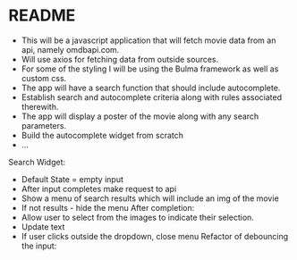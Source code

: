 # README

* This will be a javascript application that will fetch movie data from an api, namely omdbapi.com.
* Will use axios for fetching data from outside sources.
* For some of the styling I will be using the Bulma framework as well as custom css.
* The app will have a search function that should include autocomplete.
* Establish search and autocomplete criteria along with rules associated therewith.
* The app will display a poster of the movie along with any search parameters.
* Build the autocomplete widget from scratch
* ...

Search Widget:
* Default State = empty input
* After input completes make request to api
* Show a menu of search results which will include an img of the movie
* If not results - hide the menu
After completion:
* Allow user to select from the images to indicate their selection.
* Update text
* If user clicks outside the dropdown, close menu
Refactor of debouncing the input:
